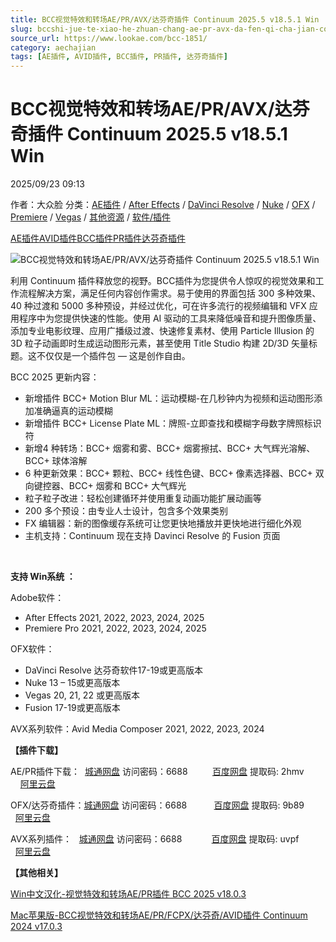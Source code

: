 ```yaml
---
title: BCC视觉特效和转场AE/PR/AVX/达芬奇插件 Continuum 2025.5 v18.5.1 Win
slug: bccshi-jue-te-xiao-he-zhuan-chang-ae-pr-avx-da-fen-qi-cha-jian-continuum-2025-5-v18-5-1-win
source_url: https://www.lookae.com/bcc-1851/
category: aechajian
tags: [AE插件, AVID插件, BCC插件, PR插件, 达芬奇插件]
---
```

# BCC视觉特效和转场AE/PR/AVX/达芬奇插件 Continuum 2025.5 v18.5.1 Win

2025/09/23 09:13

作者：大众脸
分类：[AE插件](https://www.lookae.com/after-effects/aechajian/) / [After Effects](https://www.lookae.com/after-effects/) / [DaVinci Resolve](https://www.lookae.com/qitarjcj/resolvezy/) / [Nuke](https://www.lookae.com/qitarjcj/nukezy/) / [OFX](https://www.lookae.com/qitarjcj/ofxzy/) / [Premiere](https://www.lookae.com/qitarjcj/premierezy/) / [Vegas](https://www.lookae.com/qitarjcj/vegaszy/) / [其他资源](https://www.lookae.com/qitarjcj/otherzy/) / [软件/插件](https://www.lookae.com/qitarjcj/)

[AE插件](https://www.lookae.com/tag/ae%e6%8f%92%e4%bb%b6/)[AVID插件](https://www.lookae.com/tag/avid%e6%8f%92%e4%bb%b6/)[BCC插件](https://www.lookae.com/tag/bcc%e6%8f%92%e4%bb%b6/)[PR插件](https://www.lookae.com/tag/pr%e6%8f%92%e4%bb%b6/)[达芬奇插件](https://www.lookae.com/tag/%e8%be%be%e8%8a%ac%e5%a5%87%e6%8f%92%e4%bb%b6/)

![BCC视觉特效和转场AE/PR/AVX/达芬奇插件 Continuum 2025.5 v18.5.1 Win](https://www.lookae.com/wp-content/uploads/2024/11/BCC-2025.jpg "BCC视觉特效和转场AE/PR/AVX/达芬奇插件 Continuum 2025.5 v18.5.1 Win-LookAE.com")

利用 Continuum 插件释放您的视野。BCC插件为您提供令人惊叹的视觉效果和工作流程解决方案，满足任何内容创作需求。易于使用的界面包括 300 多种效果、40 种过渡和 5000 多种预设，并经过优化，可在许多流行的视频编辑和 VFX 应用程序中为您提供快速的性能。使用 AI 驱动的工具来降低噪音和提升图像质量、添加专业电影纹理、应用广播级过渡、快速修复素材、使用 Particle Illusion 的 3D 粒子动画即时生成运动图形元素，甚至使用 Title Studio 构建 2D/3D 矢量标题。这不仅仅是一个插件包 — 这是创作自由。

BCC 2025 更新内容：

* 新增插件 BCC+ Motion Blur ML：运动模糊-在几秒钟内为视频和运动图形添加准确逼真的运动模糊
* 新增插件 BCC+ License Plate ML：牌照-立即查找和模糊字母数字牌照标识符
* 新增4 种转场：BCC+ 烟雾和雾、BCC+ 烟雾擦拭、BCC+ 大气辉光溶解、BCC+ 球体溶解
* 6 种更新效果：BCC+ 颗粒、BCC+ 线性色键、BCC+ 像素选择器、BCC+ 双向键控器、BCC+ 烟雾和 BCC+ 大气辉光
* 粒子粒子改进：轻松创建循环并使用重复动画功能扩展动画等
* 200 多个预设：由专业人士设计，包含多个效果类别
* FX 编辑器：新的图像缓存系统可让您更快地播放并更快地进行细化外观
* 主机支持：Continuum 现在支持 Davinci Resolve 的 Fusion 页面

[﻿﻿﻿](http://cloud.video.taobao.com/play/u/null/p/1/e/6/t/1/490738345095.mp4)

**支持 Win系统 ：**

Adobe软件：

* After Effects 2021, 2022, 2023, 2024, 2025
* Premiere Pro 2021, 2022, 2023, 2024, 2025

OFX软件：

* DaVinci Resolve 达芬奇软件17-19或更高版本
* Nuke 13 – 15或更高版本
* Vegas 20, 21, 22 或更高版本
* Fusion 17-19或更高版本

AVX系列软件：Avid Media Composer 2021, 2022, 2023, 2024

**【插件下载】**

AE/PR插件下载：  [城通网盘](https://url70.ctfile.com/f/2827370-8438716278-6259fe?p=4431) 访问密码：6688          [百度网盘](https://pan.baidu.com/s/155YrJwU3ZiiMz33IaBVmFg?pwd=2hmv) 提取码: 2hmv             [阿里云盘](https://www.alipan.com/s/p6wueWCsx3Y)

OFX/达芬奇插件：[城通网盘](https://url70.ctfile.com/f/2827370-8438564712-15dab0?p=4431) 访问密码：6688           [百度网盘](https://pan.baidu.com/s/1dxU9p7WonN5hf323ZVrdoA?pwd=9b89) 提取码: 9b89           [阿里云盘](https://www.alipan.com/s/wbRktswfmNL)

AVX系列插件：   [城通网盘](https://url70.ctfile.com/f/2827370-8438538409-fc9016?p=4431) 访问密码：6688            [百度网盘](https://pan.baidu.com/s/11WBUEOvNtUs7KzT7pYC_iA?pwd=uvpf) 提取码: uvpf             [阿里云盘](https://www.alipan.com/s/3HqdSoBEmwR)

**【其他相关】**

[Win中文汉化-视觉特效和转场AE/PR插件 BCC 2025 v18.0.3](https://www.lookae.com/bcc-2021-ch/)

[Mac苹果版-BCC视觉特效和转场AE/PR/FCPX/达芬奇/AVID插件 Continuum 2024 v17.0.3](https://www.lookae.com/bcc-2024-mac/)
